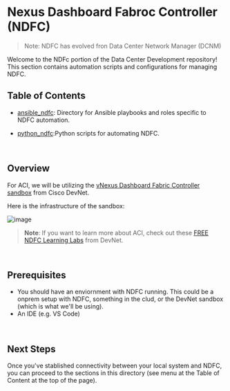 # Nexus Dashboard Fabroc Controller (NDFC)
> Note: NDFC has evolved fron Data Center Network Manager (DCNM)


Welcome to the NDFc portion of the Data Center Development repository! This section contains automation scripts and configurations for managing NDFC.



## Table of Contents

- [ansible_ndfc](./ansible_ndfc/): Directory for Ansible playbooks and roles specific to NDFC automation.
  
- [python_ndfc](./python_ndfc/):Python scripts for automating NDFC.
  


<br>

## Overview 

For ACI, we will be utilizing the [vNexus Dashboard Fabric Controller sandbox](https://devnetsandbox.cisco.com/DevNet/catalog/vnexus-dashboard-fabric-controller_vnexus-dashboard-fabric-controller) from Cisco DevNet. 

Here is the infrastructure of the sandbox:

![image](https://github.com/user-attachments/assets/97801bc9-efdf-4446-8597-bad855cda0b0)


> **Note**: If you want to learn more about ACI, check out these [FREE NDFC Learning Labs](https://developer.cisco.com/learning/search/?contentType=track,module,lab&keyword=NDFC&page=1&sortBy=luceneScore) from DevNet.


<br>

## Prerequisites

- You should have an enviornment with NDFC running. This could be a onprem setup with NDFC, something in the clud, or the DevNet sandbox (which is what we'll be using).
- An IDE (e.g. VS Code)

<br>


## Next Steps

Once you've stablished connectivity between your local system and NDFC, you can proceed to the sections in this directory (see menu at the Table of Content at the top of the page).

